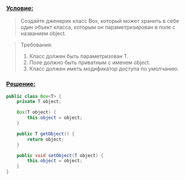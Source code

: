 ### [Условие:]()

>Создайте дженерик класс Box, который может хранить в себе один объект класса, 
которым он параметризирован в поле с названием object.

>Требования:
>1. Класс должен быть параметризован T.
>2. Поле должно быть приватным с именем object.
>3. Класс должен иметь модификатор доступа по умолчанию.

### [Решение:]()
```java
public class Box<T> {
    private T object;

    Box(T object) {
        this.object = object;
    }

    public T getObject() {
        return object;
    }

    public void setObject(T object) {
        this.object = object;
    }
}
```
